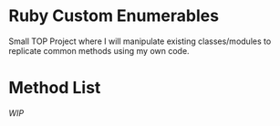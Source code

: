 # Ruby Custom Enumerables

Small TOP Project where I will manipulate existing
classes/modules to replicate common methods using
my own code.

# Method List

*WIP*
